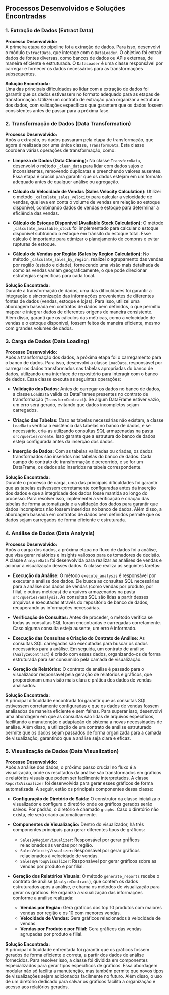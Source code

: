## Processos Desenvolvidos e Soluções Encontradas

### 1. **Extração de Dados (Extract Data)**

**Processo Desenvolvido:**  
A primeira etapa do pipeline foi a extração de dados. Para isso, desenvolvi o módulo `ExtractData`, que interage com o `DataLoader`. O objetivo foi extrair dados de fontes diversas, como bancos de dados ou APIs externas, de maneira eficiente e estruturada. O `DataLoader` é uma classe responsável por carregar e fornecer os dados necessários para as transformações subsequentes.

**Solução Encontrada:**  
Uma das principais dificuldades ao lidar com a extração de dados foi garantir que os dados estivessem no formato adequado para as etapas de transformação. Utilizei um contrato de extração para organizar a estrutura dos dados, com validações específicas que garantem que os dados fossem consistentes antes de passar para a próxima fase.

### 2. **Transformação de Dados (Data Transformation)**

**Processo Desenvolvido:**  
Após a extração, os dados passaram pela etapa de transformação, que agora é realizada por uma única classe, `TransformData`. Esta classe coordena várias operações de transformação, como:

- **Limpeza de Dados (Data Cleaning):** Na classe `TransformData`, desenvolvi o método `_clean_data` para lidar com dados sujos e inconsistentes, removendo duplicatas e preenchendo valores ausentes. Essa etapa é crucial para garantir que os dados estejam em um formato adequado antes de qualquer análise ou agregação.

- **Cálculo da Velocidade de Vendas (Sales Velocity Calculation):** Utilizei o método `_calculate_sales_velocity` para calcular a velocidade de vendas, que leva em conta o volume de vendas em relação ao estoque disponível, combinando dados de vendas e estoque para determinar a eficiência das vendas.

- **Cálculo do Estoque Disponível (Available Stock Calculation):** O método `_calculate_available_stock` foi implementado para calcular o estoque disponível subtraindo o estoque em trânsito do estoque total. Esse cálculo é importante para otimizar o planejamento de compras e evitar rupturas de estoque.

- **Cálculo de Vendas por Região (Sales by Region Calculation):** No método `_calculate_sales_by_region`, realizei o agrupamento das vendas por região (estado e cidade), fornecendo uma visão mais detalhada de como as vendas variam geograficamente, o que pode direcionar estratégias específicas para cada local.

**Solução Encontrada:**  
Durante a transformação de dados, uma das dificuldades foi garantir a integração e sincronização das informações provenientes de diferentes fontes de dados (vendas, estoque e lojas). Para isso, utilizei uma abordagem baseada em contratos de dados bem definidos, o que permitiu mapear e integrar dados de diferentes origens de maneira consistente. Além disso, garanti que os cálculos das métricas, como a velocidade de vendas e o estoque disponível, fossem feitos de maneira eficiente, mesmo com grandes volumes de dados.

### 3. **Carga de Dados (Data Loading)**

**Processo Desenvolvido:**  
Após a transformação dos dados, a próxima etapa foi o carregamento para o banco de dados. Para isso, desenvolvi a classe `LoadData`, responsável por carregar os dados transformados nas tabelas apropriadas do banco de dados, utilizando uma interface de repositório para interagir com o banco de dados. Essa classe executa as seguintes operações:

- **Validação dos Dados:** Antes de carregar os dados no banco de dados, a classe `LoadData` valida os DataFrames presentes no contrato de transformação (`TransformContract`). Se algum DataFrame estiver vazio, um erro será gerado, evitando que dados incompletos sejam carregados.

- **Criação das Tabelas:** Caso as tabelas necessárias não existam, a classe `LoadData` verifica a existência das tabelas no banco de dados, e se necessário, cria-as utilizando consultas SQL armazenadas na pasta `src/queries/create`. Isso garante que a estrutura do banco de dados esteja configurada antes da inserção dos dados.

- **Inserção de Dados:** Com as tabelas validadas ou criadas, os dados transformados são inseridos nas tabelas do banco de dados. Cada campo do contrato de transformação é percorrido, e se for um DataFrame, os dados são inseridos na tabela correspondente.

**Solução Encontrada:**  
Durante o processo de carga, uma das principais dificuldades foi garantir que as tabelas estivessem corretamente configuradas antes da inserção dos dados e que a integridade dos dados fosse mantida ao longo do processo. Para resolver isso, implementei a verificação e criação das tabelas de forma automatizada e a validação dos dados para garantir que dados incompletos não fossem inseridos no banco de dados. Além disso, a abordagem baseada em contratos de dados bem definidos permite que os dados sejam carregados de forma eficiente e estruturada.

### 4. **Análise de Dados (Data Analysis)**

**Processo Desenvolvido:**  
Após a carga dos dados, a próxima etapa no fluxo de dados foi a análise, que visa gerar relatórios e insights valiosos para os tomadores de decisão. A classe `AnalyzeData` foi desenvolvida para realizar as análises de vendas e acionar a visualização desses dados. A classe realiza as seguintes tarefas:

- **Execução da Análise:** O método `execute_analysis` é responsável por executar a análise dos dados. Ele busca as consultas SQL necessárias para a análise dos dados de vendas (como vendas por produto, por filial, e outras métricas) de arquivos armazenados na pasta `src/queries/analysis`. As consultas SQL são lidas a partir desses arquivos e executadas através do repositório de banco de dados, recuperando as informações necessárias.

- **Verificação de Consultas:** Antes de proceder, o método verifica se todas as consultas SQL foram encontradas e carregadas corretamente. Caso alguma consulta esteja ausente, um erro é informado.

- **Execução das Consultas e Criação do Contrato de Análise:** As consultas SQL carregadas são executadas para buscar os dados necessários para a análise. Em seguida, um contrato de análise (`AnalyzeContract`) é criado com esses dados, organizando-os de forma estruturada para ser consumido pela camada de visualização.

- **Geração de Relatórios:** O contrato de análise é passado para o visualizador responsável pela geração de relatórios e gráficos, que proporcionam uma visão mais clara e prática dos dados de vendas analisados.

**Solução Encontrada:**  
A principal dificuldade encontrada foi garantir que as consultas SQL estivessem corretamente configuradas e que os dados de vendas fossem analisados de maneira eficiente e sem falhas. Para superar isso, desenvolvi uma abordagem em que as consultas são lidas de arquivos específicos, facilitando a manutenção e adaptação do sistema a novas necessidades de análise. Além disso, a utilização de um contrato de análise estruturado permite que os dados sejam passados de forma organizada para a camada de visualização, garantindo que a análise seja clara e eficaz.

### 5. **Visualização de Dados (Data Visualization)**

**Processo Desenvolvido:**  
Após a análise dos dados, o próximo passo crucial no fluxo é a visualização, onde os resultados da análise são transformados em gráficos e relatórios visuais que podem ser facilmente interpretados. A classe `ReportsVisualizer` foi desenvolvida para gerar esses gráficos de forma automatizada. A seguir, estão os principais componentes dessa classe:

- **Configuração de Diretório de Saída:** O construtor da classe inicializa o visualizador e configura o diretório onde os gráficos gerados serão salvos. Por padrão, o diretório é chamado `graphs`. Caso o diretório não exista, ele será criado automaticamente.

- **Componentes de Visualização:** Dentro do visualizador, há três componentes principais para gerar diferentes tipos de gráficos:
    - `SalesByRegionVisualizer`: Responsável por gerar gráficos relacionados às vendas por região.
    - `SalesVelocityVisualizer`: Responsável por gerar gráficos relacionados à velocidade de vendas.
    - `SalesByGroupVisualizer`: Responsável por gerar gráficos sobre as vendas por produto e por filial.

- **Geração dos Relatórios Visuais:** O método `generate_reports` recebe o contrato de análise (`AnalyzeContract`), que contém os dados estruturados após a análise, e chama os métodos de visualização para gerar os gráficos. Ele organiza a visualização das informações conforme a análise realizada:
    - **Vendas por Região:** Gera gráficos dos top 10 produtos com maiores vendas por região e os 10 com menores vendas.
    - **Velocidade de Vendas:** Gera gráficos relacionados à velocidade de vendas.
    - **Vendas por Produto e por Filial:** Gera gráficos das vendas agrupadas por produto e filial.

**Solução Encontrada:**  
A principal dificuldade enfrentada foi garantir que os gráficos fossem gerados de forma eficiente e correta, a partir dos dados de análise fornecidos. Para resolver isso, a classe foi dividida em componentes especializados para gerar tipos específicos de gráficos. Essa abordagem modular não só facilita a manutenção, mas também permite que novos tipos de visualizações sejam adicionados facilmente no futuro. Além disso, o uso de um diretório dedicado para salvar os gráficos facilita a organização e acesso aos relatórios gerados.